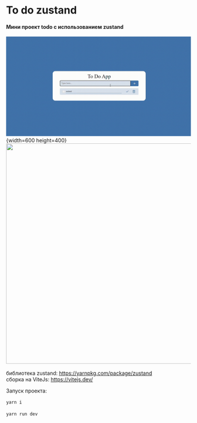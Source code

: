 ﻿# To do zustand
 
 #### Мини проект todo c использованием zustand
 
 ![gif](https://github.com/NepoGostu/todo-zustand/blob/main/public/todo_app.gif){width=600 height=400}
 <img src="[https://your-image-url.type](https://github.com/NepoGostu/todo-zustand/blob/main/public/todo_app.gif)" width="800" height="600">
 
 библиотека zustand: https://yarnpkg.com/package/zustand  
 cборка на ViteJs: https://vitejs.dev/


Запуск проекта:
```
yarn i

yarn run dev

```
